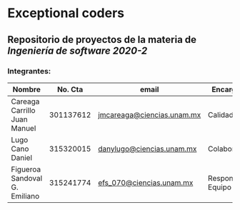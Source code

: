 # Exceptional coders
## Repositorio de proyectos de la materia de *Ingeniería de software 2020-2*

### Integrantes:
Nombre                       | No. Cta   | email                      | Encargado
-----------------------------|-----------|----------------------------|-----------
Careaga Carrillo Juan Manuel | 301137612 | jmcareaga@ciencias.unam.mx | Calidad
Lugo Cano Daniel             | 315320015 | danylugo@ciencias.unam.mx  | Colaboración
Figueroa Sandoval G. Emiliano| 315241774 | efs_070@ciencias.unam.mx   | Responsable Equipo

